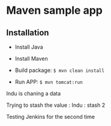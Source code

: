 # Maven sample app

## Installation

- Install Java
- Install Maven

- Build package: `$ mvn clean install`

- Run APP: `$ mvn tomcat:run`
  
Indu is chaning a data

Trying to stash the value : Indu  : stash 2

Testing Jenkins for the second time